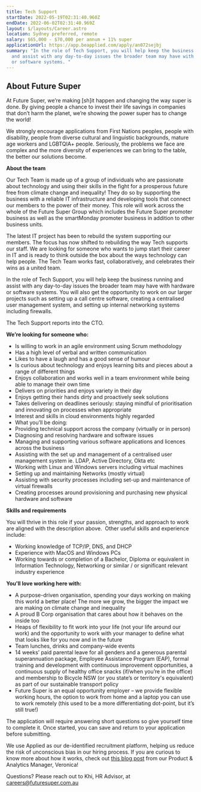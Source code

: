```yaml
---
title: Tech Support
startDate: 2022-05-19T02:31:40.960Z
endDate: 2022-06-02T02:31:40.969Z
layout: $/layouts/Career.astro
location: Sydney preferred, remote
salary: $65,000 - $70,000 per annum + 11% super
applicationUrl: https://app.beapplied.com/apply/an072sejbj
summary: "In the role of Tech Support, you will help keep the business running
  and assist with any day-to-day issues the broader team may have with hardware
  or software systems. "
---
```

## About Future Super

At Future Super, we’re making \[sh]it happen and changing the way super is done. By giving people a chance to invest their life savings in companies that don’t harm the planet, we’re showing the power super has to change the world! 

We strongly encourage applications from First Nations peoples, people with disability, people from diverse cultural and linguistic backgrounds, mature age workers and LGBTQIA+ people. Seriously, the problems we face are complex and the more diversity of experiences we can bring to the table, the better our solutions become.

**About the team**

Our Tech Team is made up of a group of individuals who are passionate about technology and using their skills in the fight for a prosperous future free from climate change and inequality! They do so by supporting the business with a reliable IT infrastructure and developing tools that connect our members to the power of their money. This role will work across the whole of the Future Super Group which includes the Future Super promoter business as well as the smartMonday promoter business in addition to other business units.

The latest IT project has been to rebuild the system supporting our members. The focus has now shifted to rebuilding the way Tech supports our staff. We are looking for someone who wants to jump start their career in IT and is ready to think outside the box about the ways technology can help people. The Tech Team works fast, collaboratively, and celebrates their wins as a united team. 

In the role of Tech Support, you will help keep the business running and assist with any day-to-day issues the broader team may have with hardware or software systems. You will also get the opportunity to work on our larger projects such as setting up a call centre software, creating a centralised user management system, and setting up internal networking systems including firewalls.  

The Tech Support reports into the CTO.

**We’re looking for someone who:** 

* Is willing to work in an agile environment using Scrum methodology
* Has a high level of verbal and written communication 
* Likes to have a laugh and has a good sense of humour
* Is curious about technology and enjoys learning bits and pieces about a range of different things
* Enjoys collaboration and works well in a team environment while being able to manage their own time
* Delivers on priorities and enjoys variety in their day
* Enjoys getting their hands dirty and proactively seek solutions  
* Takes delivering on deadlines seriously: staying mindful of prioritisation and innovating on processes when appropriate 
* Interest and skills in cloud environments highly regarded   
* What you’ll be doing:
* Providing technical support across the company (virtually or in person)
* Diagnosing and resolving hardware and software issues
* Managing and supporting various software applications and licences across the business
* Assisting with the set up and management of a centralised user management system ie. LDAP, Active Directory, Okta etc
* Working with Linux and Windows servers including virtual machines
* Setting up and maintaining Networks (mostly virtual)
* Assisting with security processes including set-up and maintenance of virtual firewalls 
* Creating processes around provisioning and purchasing new physical hardware and software

**Skills and requirements**

You will thrive in this role if your passion, strengths, and approach to work are aligned with the description above.  Other useful skills and experience include:

* Working knowledge of TCP/IP, DNS, and DHCP
* Experience with MacOS and Windows PCs 
* Working towards or completion of a Bachelor, Diploma or equivalent in Information Technology, Networking or similar / or significant relevant industry experience

**You'll love working here with:**

* A purpose-driven organisation, spending your days working on making this world a better place! The more we grow, the bigger the impact we are making on climate change and inequality
* A proud B Corp organisation that cares about how it behaves on the inside too
* Heaps of flexibility to fit work into your life (not your life around our work) and the opportunity to work with your manager to define what that looks like for you now and in the future
* Team lunches, drinks and company-wide events
* 14 weeks’ paid parental leave for all genders and a generous parental superannuation package, Employee Assistance Program (EAP), formal training and development with continuous improvement opportunities, a continuous supply of healthy office snacks (if/when you’re in the office) and membership to Bicycle NSW (or you state’s or territory's equivalent) as part of our sustainable transport policy
* Future Super is an equal opportunity employer – we provide flexible working hours, the option to work from home and a laptop you can use to work remotely (this used to be a more differentiating dot-point, but it’s still true!)

The application will require answering short questions so give yourself time to complete it. Once started, you can save and return to your application before submitting.

We use Applied as our de-identified recruitment platform, helping us reduce the risk of unconscious bias in our hiring process. If you are curious to know more about how it works, check out [this blog post](https://www.linkedin.com/pulse/how-de-identified-recruitment-improving-diversity-our-veronica/?trackingId=0MnwcX%2BBRQSOTl0oogaIbA%3D%3D) from our Product & Analytics Manager, Veronica! 

Questions? Please reach out to Khi, HR Advisor, at careers@futuresuper.com.au